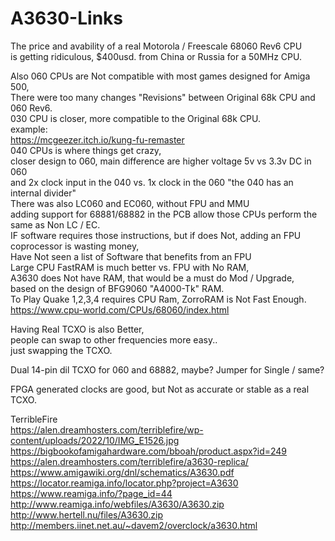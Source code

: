 # A3630-Links

The price and avability of a real Motorola / Freescale 68060 Rev6 CPU</br>
is getting ridiculous, $400usd. from China or Russia for a 50MHz CPU. </p>

Also 060 CPUs are Not compatible with most games designed for Amiga 500, </br>
There were too many changes "Revisions" between Original 68k CPU and 060 Rev6. </br>
030 CPU is closer, more compatible to the Original 68k CPU. </br>
example: </br>
https://mcgeezer.itch.io/kung-fu-remaster </br>
040 CPUs is where things get crazy, </br>
closer design to 060, main difference are higher voltage 5v vs 3.3v DC in 060 </br>
and 2x clock input in the 040 vs. 1x clock in the 060 "the 040 has an internal divider" </br>
There was also LC060 and EC060, without FPU and MMU </br>
adding support for 68881/68882 in the PCB allow those CPUs perform the same as Non LC / EC. </br>
IF software requires those instructions, but if does Not, adding an FPU coprocessor is wasting money, </br>
Have Not seen a list of Software that benefits from an FPU </br>
Large CPU FastRAM is much better vs. FPU with No RAM, </br>
A3630 does Not have RAM, that would be a must do Mod / Upgrade, </br>
based on the design of BFG9060 "A4000-Tk" RAM. </br>
To Play Quake 1,2,3,4 requires CPU Ram, ZorroRAM is Not Fast Enough. </br>
https://www.cpu-world.com/CPUs/68060/index.html </p>

Having Real TCXO is also Better, </br>
people can swap to other frequencies more easy.. </br>
just swapping the TCXO. </p>

Dual 14-pin dil TCXO for 060 and 68882, maybe? Jumper for Single / same? </p>

FPGA generated clocks are good, but Not as accurate or stable as a real TCXO. </p>

TerribleFire </br>
https://alen.dreamhosters.com/terriblefire/wp-content/uploads/2022/10/IMG_E1526.jpg </br>
https://bigbookofamigahardware.com/bboah/product.aspx?id=249 </br>
https://alen.dreamhosters.com/terriblefire/a3630-replica/ </br>
https://www.amigawiki.org/dnl/schematics/A3630.pdf </br>
https://locator.reamiga.info/locator.php?project=A3630 </br>
https://www.reamiga.info/?page_id=44 </br>
http://www.reamiga.info/webfiles/A3630/A3630.zip </br>
http://www.hertell.nu/files/A3630.zip </br>
http://members.iinet.net.au/~davem2/overclock/a3630.html </p>
